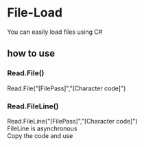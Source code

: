 # File-Load
You can easily load files using C#

## how to use
### Read.File()
Read.File("[FilePass]","[Character code]")

### Read.FileLine()
Read.FileLine("[FilePass]","[Character code]")
<br>
FileLine is asynchronous
<br>
Copy the code and use
